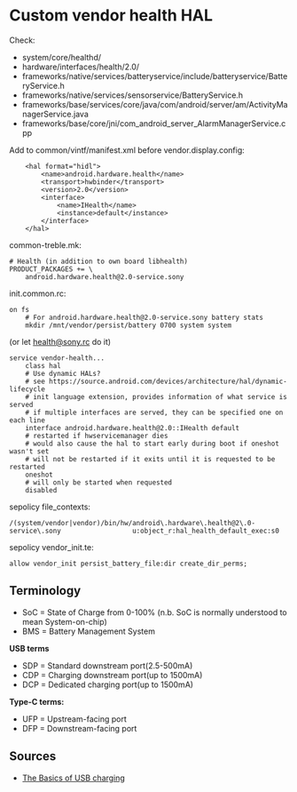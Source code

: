 # Custom vendor health HAL

Check:

- system/core/healthd/
- hardware/interfaces/health/2.0/
- frameworks/native/services/batteryservice/include/batteryservice/BatteryService.h
- frameworks/native/services/sensorservice/BatteryService.h
- frameworks/base/services/core/java/com/android/server/am/ActivityManagerService.java
- frameworks/base/core/jni/com_android_server_AlarmManagerService.cpp

Add to common/vintf/manifest.xml before vendor.display.config:
```
    <hal format="hidl">
        <name>android.hardware.health</name>
        <transport>hwbinder</transport>
        <version>2.0</version>
        <interface>
            <name>IHealth</name>
            <instance>default</instance>
        </interface>
    </hal>
```

common-treble.mk:
```
# Health (in addition to own board libhealth)
PRODUCT_PACKAGES += \
    android.hardware.health@2.0-service.sony
```

init.common.rc:
```
on fs
    # For android.hardware.health@2.0-service.sony battery stats
    mkdir /mnt/vendor/persist/battery 0700 system system
```
(or let health@sony.rc do it)
```
service vendor-health...
    class hal
    # Use dynamic HALs?
    # see https://source.android.com/devices/architecture/hal/dynamic-lifecycle
    # init language extension, provides information of what service is served
    # if multiple interfaces are served, they can be specified one on each line
    interface android.hardware.health@2.0::IHealth default
    # restarted if hwservicemanager dies
    # would also cause the hal to start early during boot if oneshot wasn't set
    # will not be restarted if it exits until it is requested to be restarted
    oneshot
    # will only be started when requested
    disabled
```


sepolicy file_contexts:
```
/(system/vendor|vendor)/bin/hw/android\.hardware\.health@2\.0-service\.sony                  u:object_r:hal_health_default_exec:s0
```
sepolicy vendor_init.te:
```
allow vendor_init persist_battery_file:dir create_dir_perms;
```

## Terminology

- SoC = State of Charge from 0-100% (n.b. SoC is normally understood to mean System-on-chip)
- BMS = Battery Management System

**USB terms**

- SDP = Standard downstream port(2.5-500mA)
- CDP = Charging downstream port(up to 1500mA)
- DCP = Dedicated charging port(up to 1500mA)

**Type-C terms:**

- UFP = Upstream-facing port
- DFP = Downstream-facing port

## Sources

- [The Basics of USB charging](https://www.maximintegrated.com/en/app-notes/index.mvp/id/4803)
